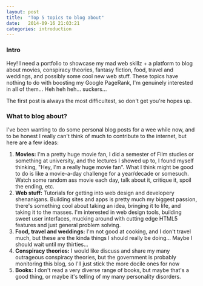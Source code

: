 ```yaml
---
layout: post
title:  "Top 5 topics to blog about"
date:   2014-09-16 21:03:21
categories: introduction
---
```


### Intro

Hey! I need a portfolio to showcase my mad web skillz + a platform to blog about movies,
conspiracy theories, fantasy fiction, food, travel and weddings, and possibly some cool new web stuff. These
topics have nothing to do with boosting my Google PageRank, I'm genuinely interested in all of them... Heh heh heh...
 suckers...

The first post is always the most difficultest, so don't get you're hopes up.

### What to blog about?

I've been wanting to do some personal blog posts for a wee while now, and to be honest I really can't think of much
to contribute to the internet, but here are a few ideas:

1. **Movies:** I'm a pretty huge movie fan, I did a semester of Film studies or something at university,
and the lectures I showed up to, I found myself thinking, "Hey, I'm a really huge movie fan". What I think might be
good to do is like a movie-a-day challenge for a year/decade or somesuch. Watch some random ass movie each day,
talk about it, critique it, spoil the ending, etc.
2. **Web stuff:** Tutorials for getting into web design and developery shenanigans. Building sites and apps is pretty
much
 my biggest passion, there's something cool about taking an idea, bringing it to life,
 and taking it to the masses. I'm interested in web design tools, building sweet user interfaces,
 mucking around with cutting edge HTML5 features and just general problem solving.
3. **Food, travel and weddings:** I'm not good at cooking, and I don't travel much, but these are the kinda things I
should really be doing... Maybe I should wait until my thirties...
4. **Conspiracy theories:** I would like discuss and share my many outrageous conspiracy theories,
but the government is probably monitoring this blog, so I'll just stick the more docile ones for now
5. **Books:** I don't read a very diverse range of books, but maybe that's a good thing,
or maybe it's telling of my many personality disorders.









